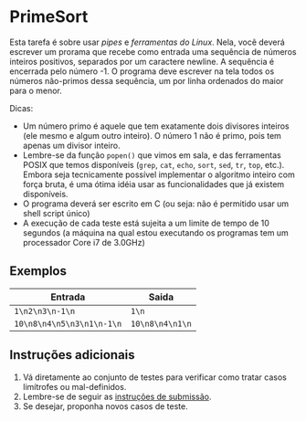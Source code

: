# PrimeSort

Esta tarefa é sobre usar *pipes* e *ferramentas do Linux*. Nela, você deverá escrever
um prorama que recebe como entrada uma sequência de números inteiros positivos,
separados por um caractere newline. A sequência é encerrada pelo número -1. O
programa deve escrever na tela todos os números não-primos dessa sequência, um
por linha ordenados do maior para o menor.

Dicas:
* Um número primo é aquele que tem exatamente dois divisores inteiros (ele mesmo
  e algum outro inteiro). O número 1 não é primo, pois tem apenas um divisor
  inteiro.
* Lembre-se da função `popen()` que vimos em sala, e das ferramentas POSIX que
  temos disponíveis (`grep`, `cat`, `echo`, `sort`, `sed`, `tr`, `top`, etc.).
  Embora seja tecnicamente possível implementar o algoritmo inteiro com força
  bruta, é uma ótima idéia usar as funcionalidades que já existem disponíveis.
* O programa deverá ser escrito em C (ou seja: não é permitido usar
  um shell script único)
* A execução de cada teste está sujeita a um limite de tempo de 10 segundos (a
  máquina na qual estou executando os programas tem um processador Core i7 de
  3.0GHz)

## Exemplos

Entrada | Saida
------- | -----
`1\n2\n3\n-1\n` | `1\n`
`10\n8\n4\n5\n3\n1\n-1\n` | `10\n8\n4\n1\n`


## Instruções adicionais

1. Vá diretamente ao conjunto de testes para verificar como tratar casos
   limítrofes ou mal-definidos.
1. Lembre-se de seguir as [instruções de submissão](docs/instrucoes.md).
1. Se desejar, proponha novos casos de teste.
